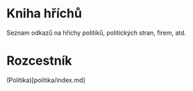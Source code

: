 # Kniha hříchů

Seznam odkazů na hříchy politiků, politických stran, firem, atd.

# Rozcestník

(Politika)[politika/index.md]
